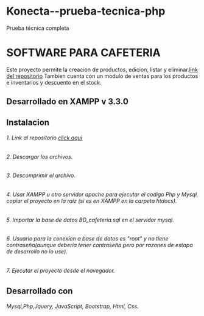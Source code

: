 # Konecta--prueba-tecnica-php
Prueba técnica completa 
# SOFTWARE PARA CAFETERIA
Este proyecto permite la creacion de productos, edicion, listar y eliminar.[link del repositorio](https://github.com/Brayanojeda360/Konecta--prueba-tecnica-php.git "link del repositorio")
Tambien cuenta con un modulo de ventas para los productos e inventarios y descuento en el stock.
## Desarrollado en XAMPP  v 3.3.0
## Instalacion
###### 1.  Link al repositorio [click aqui](https://github.com/Brayanojeda360/Konecta--prueba-tecnica-php.git "click aqui")
###### 2. Descargar los archivos.
###### 3. Descomprimir el archivo.
###### 4. Usar XAMPP u otro servidor apache para ejecutar el codigo Php y Mysql, copiar el proyecto en la raiz (si es en XAMPP en la carpeta htdocs). 
###### 5. Importar la base de datos BD_cafeteria.sql en el servidor mysql.
###### 6. Usuario para la conexion a base de datos es "root" y no tiene contraseña(aunque deberia tener contraseña pero por razones de estapa de desarrollo no lo use). 
###### 7. Ejecutar el proyecto desde el navegador.
## Desarrollado con
######  Mysql,Php,Jquery, JavaScript, Bootstrap, Html, Css.
